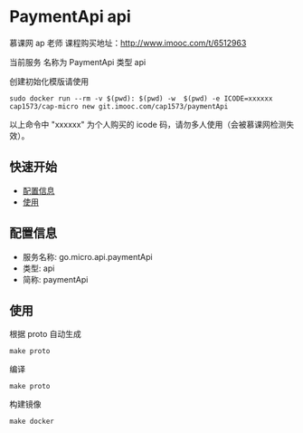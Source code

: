 # PaymentApi api 
慕课网 ap 老师 课程购买地址：http://www.imooc.com/t/6512963

当前服务 名称为 PaymentApi 类型 api 

创建初始化模版请使用

```
sudo docker run --rm -v $(pwd): $(pwd) -w  $(pwd) -e ICODE=xxxxxx cap1573/cap-micro new git.imooc.com/cap1573/paymentApi
```
以上命令中 "xxxxxx" 为个人购买的 icode 码，请勿多人使用（会被慕课网检测失效）。

## 快速开始

- [配置信息](#配置信息)
- [使用](#使用)

## 配置信息

- 服务名称: go.micro.api.paymentApi
- 类型: api
- 简称: paymentApi

 

## 使用
根据 proto 自动生成
```
make proto
```

编译
```
make proto
```

构建镜像
```
make docker
```